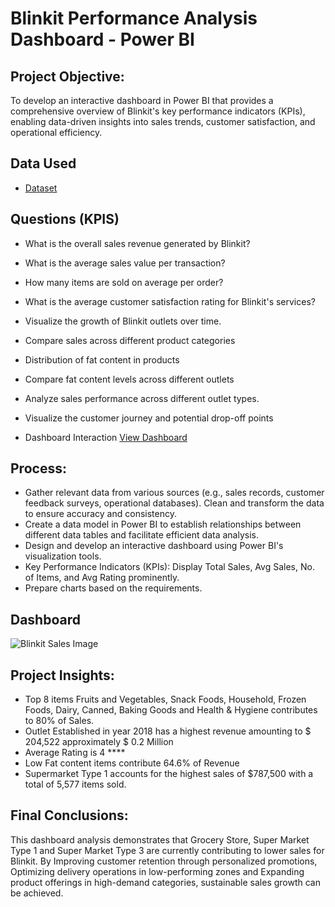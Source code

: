 # Blinkit Performance Analysis Dashboard - Power BI
## Project Objective:
To develop an interactive dashboard in Power BI that provides a comprehensive overview of Blinkit's key performance indicators (KPIs), enabling data-driven insights into sales trends, customer satisfaction, and operational efficiency.

## Data Used
- <a href="https://github.com/ambikalokre/Blinkit_Power-BI-Dashboard/blob/main/BlinkIT%20Grocery%20Data.xlsx">Dataset</a>

## Questions (KPIS)
-	What is the overall sales revenue generated by Blinkit?
-	What is the average sales value per transaction?
-	How many items are sold on average per order?
-	What is the average customer satisfaction rating for Blinkit's services?
-	Visualize the growth of Blinkit outlets over time.
-	Compare sales across different product categories
-	Distribution of fat content in products
-	Compare fat content levels across different outlets
-	Analyze sales performance across different outlet types.
-	Visualize the customer journey and potential drop-off points

-	Dashboard Interaction <a href="https://github.com/ambikalokre/Blinkit_Power-BI-Dashboard/blob/main/Blinkit%20Sales%20Image.png">View Dashboard</a>

## Process:

- Gather relevant data from various sources (e.g., sales records, customer feedback surveys, operational databases). Clean and transform the data to ensure accuracy and consistency.
- Create a data model in Power BI to establish relationships between different data tables and facilitate efficient data analysis.
- Design and develop an interactive dashboard using Power BI's visualization tools.
- Key Performance Indicators (KPIs): Display Total Sales, Avg Sales, No. of Items, and Avg Rating prominently. 
- Prepare charts based on the requirements.

## Dashboard
![Blinkit Sales Image](https://github.com/user-attachments/assets/30b78dc6-2511-4728-9ce1-3184ce7cfd6f)

## Project Insights:
-	Top 8 items Fruits and Vegetables, Snack Foods, Household, Frozen Foods, Dairy, Canned, Baking Goods and Health & Hygiene contributes to 80% of Sales.
-	Outlet Established in year 2018 has a highest revenue amounting to $ 204,522 approximately $ 0.2 Million
-	Average Rating is 4 ****
-	Low Fat content items contribute 64.6% of Revenue
-	Supermarket Type 1 accounts for the highest sales of $787,500 with a total of 5,577 items sold.
  
## Final Conclusions:
This dashboard analysis demonstrates that Grocery Store, Super Market Type 1 and Super Market Type 3  are currently contributing to lower sales for Blinkit. 
By  Improving customer retention through personalized promotions, Optimizing delivery operations in low-performing zones and Expanding product offerings in high-demand categories, sustainable sales growth can be achieved.









